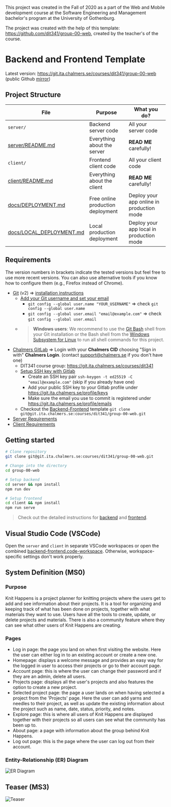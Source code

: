 This project was created in the Fall of 2020 as a part of the Web and Mobile development course at the Software Engineering and Management bachelor's program at the University of Gothenburg. 

The project was created with the help of this template: https://github.com/dit341/group-00-web, created by the teacher's of the course.

# Backend and Frontend Template

Latest version: https://git.ita.chalmers.se/courses/dit341/group-00-web (public Github [mirror](https://github.com/dit341/group-00-web))

## Project Structure

| File        | Purpose           | What you do?  |
| ------------- | ------------- | ----- |
| `server/` | Backend server code | All your server code |
| [server/README.md](server/README.md) | Everything about the server | **READ ME** carefully! |
| `client/` | Frontend client code | All your client code |
| [client/README.md](client/README.md) | Everything about the client | **READ ME** carefully! |
| [docs/DEPLOYMENT.md](docs/DEPLOYMENT.md) | Free online production deployment | Deploy your app online in production mode |
| [docs/LOCAL_DEPLOYMENT.md](docs/LOCAL_DEPLOYMENT.md) | Local production deployment | Deploy your app local in production mode |

## Requirements

The version numbers in brackets indicate the tested versions but feel free to use more recent versions.
You can also use alternative tools if you know how to configure them (e.g., Firefox instead of Chrome).

* [Git](https://git-scm.com/) (v2) => [installation instructions](https://www.atlassian.com/git/tutorials/install-git)
  * [Add your Git username and set your email](https://docs.gitlab.com/ce/gitlab-basics/start-using-git.html#add-your-git-username-and-set-your-email)
    * `git config --global user.name "YOUR_USERNAME"` => check `git config --global user.name`
    * `git config --global user.email "email@example.com"` => check `git config --global user.email`
  * > **Windows users**: We recommend to use the [Git Bash](https://www.atlassian.com/git/tutorials/git-bash) shell from your Git installation or the Bash shell from the [Windows Subsystem for Linux](https://docs.microsoft.com/en-us/windows/wsl/install-win10) to run all shell commands for this project.
* [Chalmers GitLab](https://git.ita.chalmers.se/) => Login with your **Chalmers CID** choosing "Sign in with" **Chalmers Login**. (contact [support@chalmers.se](mailto:support@chalmers.se) if you don't have one)
  * DIT341 course group: https://git.ita.chalmers.se/courses/dit341
  * [Setup SSH key with Gitlab](https://docs.gitlab.com/ee/ssh/)
    * Create an SSH key pair `ssh-keygen -t ed25519 -C "email@example.com"` (skip if you already have one)
    * Add your public SSH key to your Gitlab profile under https://git.ita.chalmers.se/profile/keys
    * Make sure the email you use to commit is registered under https://git.ita.chalmers.se/profile/emails
  * Checkout the [Backend-Frontend](https://git.ita.chalmers.se/courses/dit341/group-00-web) template `git clone git@git.ita.chalmers.se:courses/dit341/group-00-web.git`
* [Server Requirements](./server/README.md#Requirements)
* [Client Requirements](./client/README.md#Requirements)

## Getting started

```bash
# Clone repository
git clone git@git.ita.chalmers.se:courses/dit341/group-00-web.git

# Change into the directory
cd group-00-web

# Setup backend
cd server && npm install
npm run dev

# Setup frontend
cd client && npm install
npm run serve
```

> Check out the detailed instructions for [backend](./server/README.md) and [frontend](./client/README.md).

## Visual Studio Code (VSCode)

Open the `server` and `client` in separate VSCode workspaces or open the combined [backend-frontend.code-workspace](./backend-frontend.code-workspace). Otherwise, workspace-specific settings don't work properly.

## System Definition (MS0)

### Purpose
Knit Happens is a project planner for knitting projects where the users get to add and see information about their projects. It is a tool for organizing and keeping track of what has been done on projects, together with what materials they want to use. Users have all the tools to create, update, or delete projects and materials. There is also a community feature where they can see what other users of Knit Happens are creating. 

### Pages
* Log in page: the page you land on when first visiting the website. Here the user can either log in to an existing account or create a new one.
* Homepage: displays a welcome message and provides an easy way for the logged in user to access their projects or go to their account page.
* Account page: this is where the user can change their password and if they are an admin, delete all users.
* Projects page: displays all the user's projects and also features the option to create a new project.
* Selected project page: the page a user lands on when having selected a project from the 'Projects' page. Here the user can add yarns and needles to their project, as well as update the existing information about the project such as name, date, status, priority, and notes.
* Explore page: this is where all users of Knit Happens are displayed together with their projects so all users can see what the community has been up to. 
* About page: a page with information about the group behind Knit Happens.
* Log out page: this is the page where the user can log out from their account.


### Entity-Relationship (ER) Diagram

![ER Diagram](https://i.imgur.com/4w8bh3C.png)

## Teaser (MS3)

![Teaser](https://i.imgur.com/nNWFCEZ.png)
